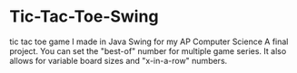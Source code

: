 # Tic-Tac-Toe-Swing
tic tac toe game I made in Java Swing for my AP Computer Science A final project. You can set the "best-of" number for multiple game series. It also allows for variable board sizes and "x-in-a-row" numbers.
